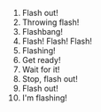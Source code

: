 1. Flash out!
2. Throwing flash!
3. Flashbang!
4. Flash! Flash! Flash!
5. Flashing!
6. Get ready!
7. Wait for it!
8. Stop, flash out!
9. Flash out!
10. I'm flashing!